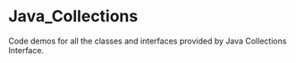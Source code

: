 # Java_Collections
Code demos for all the classes and interfaces provided by Java Collections Interface.
